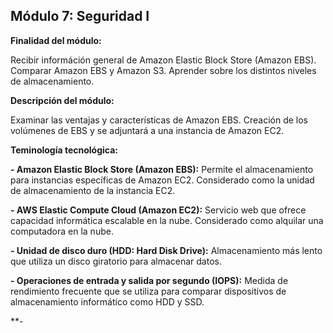 ## Módulo 7: Seguridad I

**Finalidad del módulo:** 

Recibir információn general de Amazon Elastic Block Store (Amazon EBS). Comparar Amazon EBS y Amazon S3. Aprender sobre los distintos niveles de almacenamiento. 

**Descripción del módulo:**

Examinar las ventajas y características de Amazon EBS. Creación de los volúmenes de EBS y se adjuntará a una instancia de Amazon EC2.

**Teminología tecnológica:**

**- Amazon Elastic Block Store (Amazon EBS):** Permite el almacenamiento para instancias específicas de Amazon EC2. Considerado como la unidad de almacenamiento de la instancia EC2. 

**- AWS Elastic Compute Cloud (Amazon EC2):** Servicio web que ofrece capacidad informática escalable en la nube.  Considerado como alquilar una computadora en la nube. 

**- Unidad de disco duro (HDD: Hard Disk Drive):** Almacenamiento más lento que utiliza un disco giratorio para almacenar datos.

**- Operaciones de entrada y salida por segundo (IOPS):** Medida de rendimiento frecuente que se utiliza para comparar dispositivos de almacenamiento informático como HDD y SSD. 

**- 